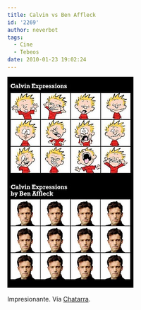 ```yaml
---
title: Calvin vs Ben Affleck
id: '2269'
author: neverbot
tags:
  - Cine
  - Tebeos
date: 2010-01-23 19:02:24
---
```


![201001231901.jpg](./calvin-vs-ben-affleck/201001231901.jpg)

Impresionante. Vía [Chatarra](http://circuitry.tumblr.com/post/334344491).